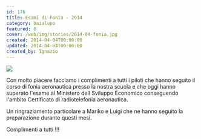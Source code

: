 ```yaml
---
id: 176
title: Esami di Fonia - 2014
category: baialupo
featured: 0
cover: /web/img/stories/2014-04-fonia.jpg
created: 2014-04-04T00:00:00
updated: 2014-04-04T00:00:00
created_by: Ignazio
---
```


<img class="float-start mr-3 h-[185px] object-cover" src="/web/img/stories/2014-04-fonia.jpg"/>

Con molto piacere facciamo i complimenti a tutti i piloti che hanno seguito il corso di fonia aeronautica presso la nostra scuola e che oggi hanno superato l'esame al Ministero dell Sviluppo Economico conseguendo l'ambito Certificato di radiotelefonia aeronautica.

Un ringraziamento particolare a Mariko e Luigi che ne hanno seguito la preparazione durante questi mesi.

Complimenti a tutti !!!
